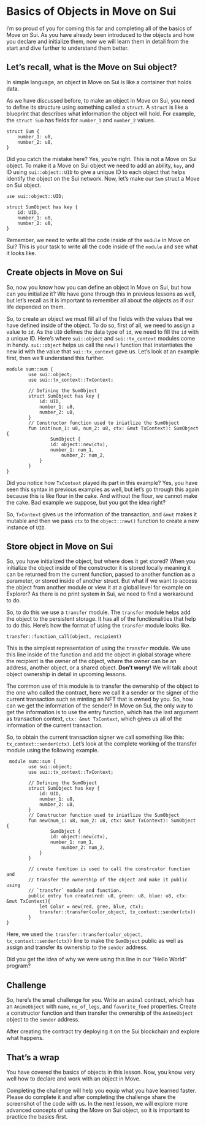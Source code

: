 # Basics of Objects in Move on Sui

I’m so proud of you for coming this far and completing all of the basics of Move on Sui. As you have already been introduced to the objects and how you declare and initialize them, now we will learn them in detail from the start and dive further to understand them better.

## Let’s recall, what is the Move on Sui object?

In simple language, an object in Move on Sui is like a container that holds data. 

As we have discussed before, to make an object in Move on Sui, you need to define its structure using something called a `struct`. A `struct` is like a blueprint that describes what information the object will hold. For example, the `struct Sum` has fields for `number_1` and `number_2` values.

```
struct Sum {
    number_1: u8,
    number_2: u8,
}
```

Did you catch the mistake here? Yes, you’re right. This is not a Move on Sui object. To make it a Move on Sui object we need to add an ability, `key`, and ID using `sui::object::UID` to give a unique ID to each object that helps identify the object on the Sui network. Now, let’s make our `Sum` struct a Move on Sui object.

```
use sui::object::UID;

struct SumObject has key {
    id: UID,
    number_1: u8,
    number_2: u8,
}
```

Remember, we need to write all the code inside of the `module` in Move on Sui? This is your task to write all the code inside of the `module` and see what it looks like.

## Create objects in Move on Sui

So, now you know how you can define an object in Move on Sui, but how can you initialize it? We have gone through this in previous lessons as well, but let’s recall as it is important to remember all about the objects as if our life depended on them. 

So, to create an object we must fill all of the fields with the values that we have defined inside of the object. To do so, first of all, we need to assign a value to `id`. As the `UID` defines the data type of `id`, we need to fill the `id` with a unique ID. Here’s where `sui::object` and `sui::tx_context` modules come in handy. `sui::object` helps us call the `new()` function that instantiates the new id with the value that `sui::tx_context` gave us. Let’s look at an example first, then we’ll understand this further.

```
module sum::sum {
		use sui::object;
		use sui::tx_context::TxContext;

		// Defining the SumObject
		struct SumObject has key {
		    id: UID,
		    number_1: u8,
		    number_2: u8,
		}
		// Constructor function used to iniatlize the SumObject
		fun init(num_1: u8, num_2: u8, ctx: &mut TxContext): SumObject {
				SumObject {
		        id: object::new(ctx),
		        number_1: num_1,
				    number_2: num_2,
		    }
		}
}
```

Did you notice how `TxContext` played its part in this example? Yes, you have seen this syntax in previous examples as well, but let’s go through this again because this is like flour in the cake. And without the flour, we cannot make the cake. Bad example we suppose, but you got the idea right?

So, `TxContext` gives us the information of the transaction, and `&mut` makes it mutable and then we pass `ctx` to the `object::new()` function to create a new instance of `UID`.

## Store object in Move on Sui

So, you have initialized the object, but where does it get stored? When you initialize the object inside of the constructor it is stored locally meaning it can be returned from the current function, passed to another function as a parameter, or stored inside of another struct. But what if we want to access the object from another module or view it at a global level for example on Explorer? As there is no print system in Sui, we need to find a workaround to do.

So, to do this we use a `transfer` module. The `transfer` module helps add the object to the persistent storage. It has all of the functionalities that help to do this. Here’s how the format of using the `transfer` module looks like.

```
transfer::function_call(object, recipient)
```

This is the simplest representation of using the `transfer` module. We use this line inside of the function and add the object in global storage where the recipient is the owner of the object, where the owner can be an address, another object, or a shared object. **Don’t worry!** We will talk about object ownership in detail in upcoming lessons.

The common use of this module is to transfer the ownership of the object to the one who called the contract, here we call it a sender or the signer of the current transaction such as minting an NFT that is owned by you. So, how can we get the information of the sender? In Move on Sui, the only way to get the information is to use the entry function, which has the last argument as transaction context, `ctx: &mut TxContext`, which gives us all of the information of the current transaction. 

So, to obtain the current transaction signer we call something like this: `tx_context::sender(ctx)`. Let’s look at the complete working of the transfer module using the following example.

```
 module sum::sum {
		use sui::object;
		use sui::tx_context::TxContext;

		// Defining the SumObject
		struct SumObject has key {
		    id: UID,
		    number_1: u8,
		    number_2: u8,
		}
		// Constructor function used to iniatlize the SumObject
		fun new(num_1: u8, num_2: u8, ctx: &mut TxContext): SumObject {
				SumObject {
		        id: object::new(ctx),
		        number_1: num_1,
				    number_2: num_2,
		    }
		}

		// create function is used to call the constrcutor function and 
		// transfer the ownership of the object and make it public using
		// `transfer` module and function.
		public entry fun create(red: u8, green: u8, blue: u8, ctx: &mut TxContext){
			let Color = new(red, gree, blue, ctx);
			transfer::transfer(color_object, tx_context::sender(ctx))
		}
}
```

Here, we used `the transfer::transfer(color_object, tx_context::sender(ctx))` line to make the `SumObject` public as well as assign and transfer its ownership to the `sender` address.

Did you get the idea of why we were using this line in our “Hello World” program? 

## Challenge

So, here’s the small challenge for you. Write an `animal` contract, which has an `AnimeObject` with `name`, `no_of_legs`, and `favorite_food` properties. Create a constructor function and then transfer the ownership of the `AnimeObject` object to the `sender` address.

After creating the contract try deploying it on the Sui blockchain and explore what happens.

## That’s a wrap

You have covered the basics of objects in this lesson. Now, you know very well how to declare and work with an object in Move.

Completing the challenge will help you equip what you have learned faster. Please do complete it and after completing the challenge share the screenshot of the code with us. In the next lesson, we will explore more advanced concepts of using the Move on Sui object, so it is important to practice the basics first.
